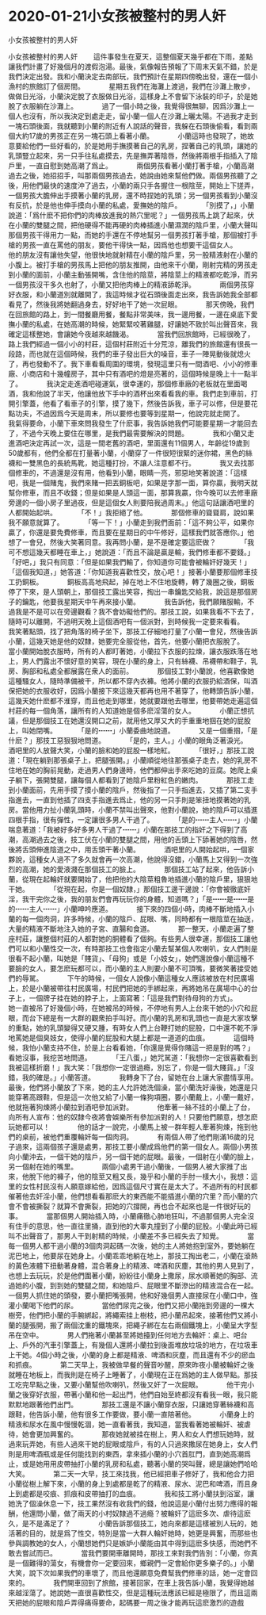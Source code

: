 # 2020-01-21小女孩被整村的男人奸



小女孩被整村的男人奸



小女孩被整村的男人奸 　　這件事發生在夏天，這整個夏天幾乎都在下雨，差點讓我們計畫了好幾個月的渡假泡湯。最後，氣像報告預報了下周末天氣不錯，於是我們決定出發。我和小蘭決定去南部玩，我們預計在星期四傍晚出發，還在一個小漁村的旅館訂了個房間。　　　　星期五我們在海灘上渡過，我們在沙灘上散步，做做日光浴，小蘭決定脫了衣服做日光浴，這樣身上不會留下泳裝的印子，於是她脫了衣服躺在沙灘上。　　　　過了一個小時之後，我覺得很無聊，因爲沙灘上一個人也沒有，所以我決定到處走走，留小蘭一個人在沙灘上曬太陽。不過我才走到一塊石頭後面，我就聽到小蘭的附近有人說話的聲音，我躲在石頭後偷看，看到兩個大約17歲的男孩正在另一塊石頭上看著小蘭。　　　　小蘭這時也發現了，她故意要給他們一些好看的，於是她用手撫摸著自己的乳房，捏著自己的乳頭，讓她的乳頭豎立起來，另一只手往私處摸去，先是撫弄著陰唇，然後將兩根手指插入了陰戶里，一直自慰到她高潮了爲止。　　　　兩個男孩看著小蘭打著手槍，小蘭高潮過去之後，她招招手，叫那兩個男孩過去，她說由她來幫他們做。兩個男孩聽了之後，用他們最快的速度沖了過去，小蘭的兩只手各握住一根陰莖，開始上下搓弄，一個男孩大膽伸出手摸著小蘭的乳房，還不時捏她的乳頭；另一個男孩看到小蘭沒有反抗，於是他也伸手摸向小蘭的私處，愛撫她的陰戶。　　　　「別摸了，」小蘭說道：「爲什麽不把你們的肉棒放進我的熱穴里呢？」一個男孩馬上跳了起來，伏在小蘭的雙腿之間，把他硬得不能再硬的肉棒插進小蘭濕潤的陰戶里，小蘭大聲叫那個男孩干得用力一點，而她的手還在不停地幫另一個男孩打著手槍，那個被打手槍的男孩一直在罵他的朋友，要他干得快一點，因爲他也想要干這個女人。　　　　他的朋友沒有讓他失望，他很快地就射精在小蘭的陰戶里，另一股精液射在小蘭的小腹上。被打手槍的男孩馬上把他的朋友推開，由他來干小蘭，剛射完精的男孩走到小蘭的面前，小蘭主動張開嘴，含住他的陰莖，將陰莖上的精液都吃乾淨，而另一個男孩沒干多久也射了，小蘭又把他肉棒上的精液舔乾淨。　　　　兩個男孩穿好衣服，和小蘭道別就離開了，我這時候才從石頭後面走出來，我告訴她我全部都看見了，然後我將她翻過身去，好好地干了她一次屁眼。　　　　那天傍晚，我們在回旅館的路上，到一間餐廳用餐，餐點非常美味，我一邊用餐，一邊在桌底下愛撫小蘭的私處，在她高潮的時候，她緊緊咬著雞腿，好讓她不致於叫出聲音來，我確定這樣整她，會讓她今夜越來越饑渴。　　　　當我們回旅館時，已經很晚了，路上我們經過一個小小的村莊，這個村莊附近十分荒涼，離我們的旅館還有很長一段路，而也就在這個時候，我們的車子發出巨大的噪音，車子一陣晃動後就熄火了，再也發動不了。我下車看看周圍的環境，發現這里只有一間酒吧、小小的修車廠、小商店和十幾幢房子，其中只有酒吧的燈是亮著的，這個時候是晚上十一點半了。　　　　我決定走進酒吧碰運氣，很幸運的，那個修車廠的老板就在里面喝酒，我和他說了半天，他讓他放下手中的酒杯出來看看我的車。我們走到車前，打開引擎蓋，他看了看車子的引擎，摸了幾下，然後告訴我，車子可以修，但是要花點功夫，不過因爲今天是周末，所以要修也要等到星期一，他說完就走開了。　　　　我氣得要命，小蘭下車來問我發生了什麽事，我告訴她我們可能要星期一才能回去了，不過今天晚上要住在哪里，是我們最需要解決的問題。　　　　我和小蘭又走進酒吧決定再試一次，這是一間老舊的酒吧，里面還有11個男人，年齡從19歲到50歲都有，他們全都在打量著小蘭，小蘭穿了一件很短很緊的迷你裙，黑色的絲襪和一雙黑色的長統馬靴，她這種打扮，不讓人注意都不行。　　　　我又去找那個修車的，不過還是沒有用，他看到小蘭，眼睛一亮，邪惡地笑著說道：「這樣吧，我是一個賭鬼，我們來賭一把丟銅板吧，如果是字那一面，算你贏，我明天就幫你修車，而且不收錢；但是如果是人頭這一面，那算我贏，你今晚可以去修車廠旁邊的一個小房子里過夜，但是這個女人則要陪我過周末。」他這句話讓酒吧里的人都開始起哄。　　　　「不！」我拒絕了他。　　　　那個修車的聳聳肩，說如果我不願意就算了。　　　　「等一下！」小蘭走到我們面前：「這不夠公平，如果你贏了，你還是要免費修車，而且要在星期日的中午修好，這樣我們就答應你。」他想了一會兒，然後大笑著同意。我再問小蘭，是不是確定要這麽做？　　　　「我可不想這幾天都睡在車上，」她說道：「而且不論是贏是輸，我們修車都不要錢。」「好吧，」我只有同意：「但是如果我們輸了，你知道你可能會被輪奸好幾天！」「這個我知道，」她答道：「你知道我喜歡性交，放心吧！」接著小蘭要那個修車技工扔銅板。　　　　銅板高高地飛起，掉在地上不住地旋轉，轉了幾圈之後，銅板停了下來，是人頭朝上，那個技工露出笑容，掏出一串鑰匙交給我，說這是那個房子的鑰匙，他要我星期天中午再來接小蘭。　　　　我告訴他，我們願賭服輸，不過我是不是可以在旁邊觀看？我不會妨礙他們的。那技工說，如果我看不下去了，隨時可以離開，不過明天晚上這個酒吧有一個派對，到時候我一定要來看看。　　　　我笑著點頭，找了把角落的椅子坐下，那技工仔細地打量了小蘭一會兒，然後告訴小蘭，這幾天她是他的奴隸，她要完全服從他，首先，他要小蘭把衣服脫了。　　　　當小蘭開始脫衣服時，所有的人都盯著她，小蘭拉下衣服的拉煉，讓衣服跌落在地上，男人們露出不懷好意的笑容，現在小蘭的身上，只有絲襪、吊襪帶和鞋子，乳房、胸部和私處全都展露在衆人的面前。　　　　那個技工對小蘭說，他喜歡像她這種騷女人，隨時準備被干，所以都不穿內衣褲。他將小蘭的衣服扔給酒保，叫酒保把她的衣服收好，因爲小蘭接下來這幾天都再也用不著穿了，他轉頭告訴小蘭，這幾天她什麽都不淮穿，而且他走到哪里，她就要跟他去哪里，他要帶她走遍這個村莊的每一個角落，讓所有的人知道她是個多麽淫蕩的女人。　　　　小蘭正想抗議，但是那個技工在她還沒開口之前，就用他又厚又大的手重重地掴在她的屁股上，叫她閉嘴。　　　　「是的┅┅」小蘭委曲地說道。　　　　又是一個重掴，「是什麽？」那技工惡狠狠地問道。　　　　「是的，主人。」小蘭的眼角泛著淚光。　　　　酒吧里的人放聲大笑，小蘭的臉和她的屁股一樣地紅。　　　　「很好，」那技工說道：「現在躺到那張桌子上，把腿張開。」小蘭順從地往那張桌子走去，她的乳房不住地在她的胸前晃動，走過男人們身邊時，他們都伸出手來吃她的豆腐。她爬上桌子躺下，張開雙腿，讓每個人都看到了她陰戶里粉紅色的嫩肉。　　　　那技工走到小蘭面前，先用手摸了摸小蘭的陰戶，然後指了一只手指進去，又插了第二支手指進去，一直到他插了四支手指進去爲止，他的另一只手則是笨扭地摸著她的乳房。當他用力扯小蘭乳頭時，小蘭不禁叫出聲來，他對小蘭說，她的陰戶可以插進四根手指，很有彈性，一定讓很多男人干過了。　　　　「是的┅┅主人┅┅」小蘭喘息著道：「我被好多好多男人干過了┅┅」小蘭在那技工的指奸之下得到了高潮，高潮過去之後，技工伏在小蘭的雙腿之間，用他的舌頭上下舔著她的陰唇，然後將舌頭伸進陰道之中，用舌頭干著小蘭。　　　　酒吧里的人開始起哄，一個家夥說，這種女人過不了多久就會再一次高潮，他說得沒錯，小蘭馬上又得到一次強烈的高潮，她的愛液濺在那個技工的臉上。　　　　那個技工站了起來，他告訴小蘭，從現在起輪奸就要開始了，他把他的大陰莖粗魯地插進小蘭的陰戶里，狠狠地干她。　　　　「從現在起，你是一個奴隸，」那個技工邊干邊說：「你會被徹底奸淫，我干完你之後，我的朋友們會再玩玩你的身體，知道嗎？」「是┅┅是┅┅是的┅┅主人┅┅」小蘭呻吟應道。　　　　接下來的四個小時，肉棒不斷地插入小蘭的每一個肉洞，許多時候，小蘭的陰戶、屁眼、嘴，同時都有一根陰莖在抽送，大量的精液不斷地注入她的子宮、直腸和食道。　　　　那一整天，小蘭走遍了整座村莊，讓整個村莊的人都對她的胴體看了個夠。有些男人很幸運，那個技工讓他們可以和小蘭性交一次，有時那技工也會指定小蘭去幫某個人吹喇叭，女人們則是很看不起小蘭，叫她是「賤貨」、「母狗」或是「小妓女」，她們還說像小蘭這種不要臉的女人，要怎麽玩都可以，而小蘭的主人則要小蘭不可頂嘴，要微笑著接受她們的辱駡。　　　　下午的時候，一個女人說像小蘭這種女人應該被放在村民廣場上，於是小蘭被帶往村民廣場，村民們把她的手綁起來，再將她吊在廣場中心的台子上，一個牌子挂在她的脖子上，上面寫著：「這是我們對待母狗的方式」。　　　　她一直被吊了好幾個小時，在她被吊的時候，不停地有男人上台來干她的小穴和屁眼，而台下總是有一大群的觀衆拍手叫好。而小蘭的乳房和乳頭也一直是大家攻擊的重點，她的乳頭變得又硬又腫，有時女人們上台鞭打她的屁股，口中還不乾不淨地罵她是個臭妓女，使得小蘭的屁股和大腿上都是一道道的血痕。　　　　這個時候，我怕小蘭支持不住，於是上台看看她，「你還是覺得你賭這一把是對的嗎？」看她沒事，我挖苦地問道。　　　　「王八蛋，」她咒駡道：「我想你一定很喜歡看到我被這樣折磨！」我大笑：「我想你一定很過瘾，別忘了，你是一個大賤貨。」「沒錯，我的確是。」小蘭答道。　　　　我轉身下了台，留她在台上讓大家盡情享用。　　　　最後，他們將小蘭放了下來，她的主人允許她洗個澡，當小蘭洗好澡後，她還是只能穿著高跟鞋，但是這一次他又給了小蘭一條狗項圈，要小蘭戴上，小蘭一戴好，他就拖著狗煉將小蘭拉到酒吧參加派對。　　　　他牽著一絲不挂的小蘭上了台，向所有人宣布：他的奴隸今夜將會娛樂所有參加派對的人！只要他們願意，想怎麽玩她都可以！　　　　他的話才一說完，小蘭馬上被一群年輕人牽著狗煉，拖到他們的桌前，被他們重覆輪奸每一個肉洞。　　　　有兩個人帶了他們剛滿16歲的兒子過來，這兩個孩子還是處男，那技工要小蘭成爲他們的第一個女人。兩個小男孩向小蘭沖去，一個干她的陰戶，另一個干她的屁眼。最後，一個射在小蘭的臉上，另一個射在她的嘴里。　　　　兩個小處男干過小蘭後，一個男人被大家推了出來，他脫下他的褲子，他的陰莖又粗又長，幾乎和小蘭的手肘一樣大小，我想：這里的女性村民沒有人願意嫁給他，因爲這個尺寸實在是太大了。不過所有的村民都催著他去奸淫小蘭，他們想看看那麽大的東西能不能插進小蘭的穴里？而小蘭的穴會不會被撕裂？就算不會撕裂，把她的穴撐開，再也合不起來也是一件很好玩的事。　　　　當那個男人開始插入時，小蘭痛徹心肺地狂叫，不過那個男人完全沒有住手的意思，他一直往里捅，直到他的大睾丸撞到了小蘭的屁股。小蘭此時已經叫不出聲音了，那男人干到射精的時候，小蘭差不多已經失去了知覺。　　　　當每一個男人都干過小蘭的3個肉洞起碼一次後，她的主人將她抱到室外，要她躺在泥巴地上，他要尿在她身上。小蘭乖乖地躺在地上，那技工掏出老二，小蘭在滾熱的黃色液體下扭動著身體，混合著身上的精液、啤酒和灰塵，其他的男人見到了，也想上去玩玩，於是他們圍著小蘭，紛紛往小蘭身上撒尿，尿水順著她的胸部、流過她的小腹，到到她的雙腿之間，和她陰戶、屁眼里不斷滲出的精液混合在一起。一個男人抓住她的頭發，要小蘭把嘴張開，他和好幾個男人直接尿在小蘭口中，強灌小蘭喝下他們的尿。　　　　當他們尿完之後，他們又把小蘭拖到旁邊的一棵大樹旁，他們把小蘭的手腕綁起，將繩索挂上樹枝，把小蘭吊起來，接著他們又將小蘭的腿張開，搬了兩個沈重的鐵塊來，把繩子綁在左右兩個鐵塊上，小蘭呈大字型吊在空中。　　　　男人們拖著小蘭甚至將她擡到任何地方去輪奸：桌上、吧台上、戶外的汽車引擎蓋上，有幾個人還將小蘭拉到後面堆放垃圾的地方，在垃圾車上干她。4個小時之後，小蘭的身上都是精液、啤酒和灰塵，而且還有不少的瘀血和抓痕。　　　　第二天早上，我被做早餐的聲音吵醒，原來昨夜小蘭被輪奸之後就睡在地板上，而我則是在椅子上睡著了，小蘭現在正在爲她的主人做早點。那技工吃完早點之後，又要小蘭幫他吹喇叭，然後又奸了一次屁眼。　　　　他干完小蘭之後穿好衣服，帶著小蘭和他一起出門，他們自始至終都沒有看我一眼，我只能默默地跟著他們出門。　　　　那技工還是不讓小蘭穿衣服，只讓她穿著絲襪和高跟鞋，他告訴小蘭，他有很多工作要做，要小蘭一直陪著他。　　　　小蘭身上的精液和尿水在風中慢慢乾涸，她一直看著我，我知道，當我看著她被輪奸、被虐待，她會更加興奮的。　　　　那夜她就被挂在樹上，男人和女人們想玩她時，就過來玩弄她，有些人過來干她的屁眼或陰戶，有的人只過來撒尿在她身上，女人們則是用啤酒瓶或是任何能找到的東西，拿來插小蘭的小穴首肛門，直到她高潮爲止，或是她用用皮帶抽打小蘭的乳房和私處，聽著小蘭的哭叫聲，總是讓她們哈哈大笑。　　　　第二天一大早，技工來找我，他已經把車子修好了，我和他合力把小蘭從樹上解下來，小蘭的身上到處都是乾了的精液、尿水、泥巴和啤酒，而且身上到處都是咬痕、抓痕和皮帶抽打的血痕。　　　　我和技工將小蘭扶到浴室，讓她洗了個澡休息一下，技工果然沒有收我們的錢，他說這是小蘭付出努力應得的報酬，他還問小蘭，做了兩天的小村奴隸過不過瘾？被輪奸了這麽多次、虐待這麽久，是不是滿足了？　　　　小蘭告訴那個技工，她向來都是這樣被別人玩的，她活著的目的，就是爲了性交，特別是當一大群人輪奸她時，她更是興奮，而那些也參與調教她的女人，小蘭想她們只是嫉妒小蘭能由其中得到這麽多快感，而她們不敢去嘗試而已。　　　　當我們要開車離開時，那技工來對我們告別：「小蘭，你真是一個難得的蕩女，有機會你一定要回來，鄉親們一定會給你更多樂子的。」小蘭大笑，說下次如果我們的車壞了，而且他還願意免費幫我們修車的話，她一定會回來的。　　　　我們開車回到了旅館，接著回家，在車上我告訴小蘭，我覺得她越來越淫蕩了。她說她一直很喜歡性交，但是這種玩法應該已經是極限了，而且這兩天把她的屁眼和陰戶弄得痛得要命，起碼要一周之後才能再玩這麽激烈的遊戲


